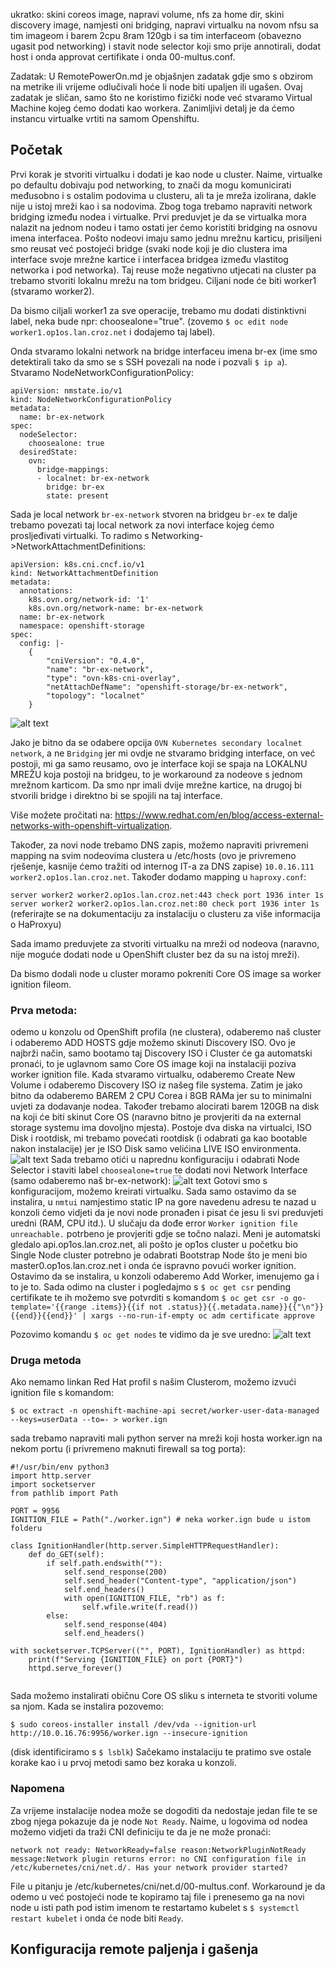 ukratko: skini coreos image, napravi volume, nfs za home dir, skini discovery image, namjesti oni bridging, napravi virtualku na novom nfsu sa tim imageom i barem 2cpu 8ram 120gb i sa tim interfaceom (obavezno ugasit pod networking) i stavit node selector koji smo prije annotirali, dodat host i onda approvat certifikate i onda 00-multus.conf.

Zadatak: U RemotePowerOn.md je objašnjen zadatak gdje smo s obzirom na metrike ili vrijeme odlučivali hoće li node biti upaljen ili ugašen. Ovaj zadatak je sličan, samo što ne koristimo fizički node već stvaramo Virtual Machine kojeg ćemo dodati kao workera. Zanimljivi detalj je da ćemo instancu virtualke vrtiti na samom Openshiftu.

## Početak

Prvi korak je stvoriti virtualku i dodati je kao node u cluster. Naime, virtualke po defaultu dobivaju pod networking, to znači da mogu komunicirati međusobno i s ostalim podovima u clusteru, ali ta je mreža izolirana, dakle nije u istoj mreži kao i sa nodovima. Zbog toga trebamo napraviti network bridging između nodea i virtualke. Prvi preduvjet je da se virtualka mora nalazit na jednom nodeu i tamo ostati jer ćemo koristiti bridging na osnovu imena interfacea. Pošto nodeovi imaju samo jednu mrežnu karticu, prisiljeni smo reusat već postojeći bridge (svaki node koji je dio clustera ima interface svoje mrežne kartice i interfacea bridgea između vlastitog networka i pod networka). Taj reuse može negativno utjecati na cluster pa trebamo stvoriti lokalnu mrežu na tom bridgeu. Ciljani node će biti worker1 (stvaramo worker2).

Da bismo ciljali worker1 za sve operacije, trebamo mu dodati distinktivni label, neka bude npr: choosealone="true". (zovemo `$ oc edit node worker1.op1os.lan.croz.net` i dodajemo taj label).

Onda stvaramo lokalni network na bridge interfaceu imena br-ex (ime smo detektirali tako da smo se s SSH povezali na node i pozvali `$ ip a`). Stvaramo NodeNetworkConfigurationPolicy:
```
apiVersion: nmstate.io/v1
kind: NodeNetworkConfigurationPolicy
metadata:
  name: br-ex-network
spec:
  nodeSelector:
    choosealone: true
  desiredState:
    ovn:
      bridge-mappings:
      - localnet: br-ex-network
        bridge: br-ex 
        state: present
```
Sada je local network `br-ex-network` stvoren na bridgeu `br-ex` te dalje trebamo povezati taj local network za novi interface kojeg ćemo prosljeđivati virtualki. To radimo s Networking->NetworkAttachmentDefinitions:

```
apiVersion: k8s.cni.cncf.io/v1
kind: NetworkAttachmentDefinition
metadata:
  annotations:
    k8s.ovn.org/network-id: '1'
    k8s.ovn.org/network-name: br-ex-network
  name: br-ex-network
  namespace: openshift-storage
spec:
  config: |-
    {
        "cniVersion": "0.4.0",
        "name": "br-ex-network",
        "type": "ovn-k8s-cni-overlay",
        "netAttachDefName": "openshift-storage/br-ex-network",
        "topology": "localnet"
    }
```

![alt text](images/virt1.png)

Jako je bitno da se odabere opcija `OVN Kubernetes secondary localnet network`, a ne `Bridging` jer mi ovdje ne stvaramo bridging interface, on već postoji, mi ga samo reusamo, ovo je interface koji se spaja na LOKALNU MREŽU koja postoji na bridgeu, to je workaround za nodeove s jednom mrežnom karticom. Da smo npr imali dvije mrežne kartice, na drugoj bi stvorili bridge i direktno bi se spojili na taj interface.

Više možete pročitati na: https://www.redhat.com/en/blog/access-external-networks-with-openshift-virtualization.

Također, za novi node trebamo DNS zapis, možemo napraviti privremeni mapping na svim nodeovima clustera u /etc/hosts (ovo je privremeno rješenje, kasnije ćemo tražiti od internog IT-a za DNS zapise)
`10.0.16.111 worker2.op1os.lan.croz.net`. Također dodamo mapping u `haproxy.conf`:

`server worker2 worker2.op1os.lan.croz.net:443 check port 1936 inter 1s`
`server worker2 worker2.op1os.lan.croz.net:80 check port 1936 inter 1s`
(referirajte se na dokumentaciju za instalaciju o clusteru za više informacija o HaProxyu)

Sada imamo preduvjete za stvoriti virtualku na mreži od nodeova (naravno, nije moguće dodati node u OpenShift cluster bez da su na istoj mreži).

Da bismo dodali node u cluster moramo pokreniti Core OS image sa worker ignition fileom.

### Prva metoda: 
odemo u konzolu od OpenShift profila (ne clustera), odaberemo naš cluster i odaberemo ADD HOSTS gdje možemo skinuti Discovery ISO. Ovo je najbrži način, samo bootamo taj Discovery ISO i Cluster će ga automatski pronaći, to je uglavnom samo Core OS image koji na instalaciji poziva worker ignition file. Kada stvaramo virtualku, odaberemo Create New Volume i odaberemo Discovery ISO iz našeg file systema. Zatim je jako bitno da odaberemo BAREM 2 CPU Corea i 8GB RAMa jer su to minimalni uvjeti za dodavanje nodea. Također trebamo alocirati barem 120GB na disk na koji će biti skinut Core OS (naravno bitno je provjeriti da na external storage systemu ima dovoljno mjesta). Postoje dva diska na virtualci, ISO Disk i rootdisk, mi trebamo povećati rootdisk (i odabrati ga kao bootable nakon instalacije) jer je ISO Disk samo velićina LIVE ISO environmenta. 
![alt text](images/virt2.png)
Sada trebamo otići u naprednu konfiguraciju i odabrati Node Selector i staviti label `choosealone=true` te dodati novi Network Interface (samo odaberemo naš br-ex-network):
![alt text](images/virt3.png)
Gotovi smo s konfiguracijom, možemo kreirati virtualku. Sada samo ostavimo da se instalira, u `nmtui` namjestimo static IP na gore navedenu adresu te nazad u konzoli ćemo vidjeti da je novi node pronađen i pisat će jesu li svi preduvjeti uredni (RAM, CPU itd.). U slučaju da dođe error `Worker ignition file unreachable.` potrbeno je provjeriti gdje se točno nalazi. Meni je automatski gledalo api.op1os.lan.croz.net, ali pošto je op1os cluster u početku bio Single Node cluster potrebno je odabrati Bootstrap Node što je meni bio master0.op1os.lan.croz.net i onda će ispravno povući worker ignition. Ostavimo da se instalira, u konzoli odaberemo Add Worker, imenujemo ga i to je to. Sada odimo na cluster i pogledajmo s `$ oc get csr` pending certifikate te ih možemo sve potvrditi s komandom `$ oc get csr -o go-template='{{range .items}}{{if not .status}}{{.metadata.name}}{{"\n"}}{{end}}{{end}}' | xargs --no-run-if-empty oc adm certificate approve`

Pozovimo komandu `$ oc get nodes` te vidimo da je sve uredno:
![alt text](images/virt4.png)

### Druga metoda
Ako nemamo linkan Red Hat profil s našim Clusterom, možemo izvući ignition file s komandom:
```
$ oc extract -n openshift-machine-api secret/worker-user-data-managed --keys=userData --to=- > worker.ign
```
sada trebamo napraviti mali python server na mreži koji hosta worker.ign na nekom portu (i privremeno maknuti firewall sa tog porta):
```
#!/usr/bin/env python3
import http.server
import socketserver
from pathlib import Path

PORT = 9956
IGNITION_FILE = Path("./worker.ign") # neka worker.ign bude u istom folderu

class IgnitionHandler(http.server.SimpleHTTPRequestHandler):
    def do_GET(self):
        if self.path.endswith(""):
            self.send_response(200)
            self.send_header("Content-type", "application/json")
            self.end_headers()
            with open(IGNITION_FILE, "rb") as f:
                self.wfile.write(f.read())
        else:
            self.send_response(404)
            self.end_headers()

with socketserver.TCPServer(("", PORT), IgnitionHandler) as httpd:
    print(f"Serving {IGNITION_FILE} on port {PORT}")
    httpd.serve_forever()


```
Sada možemo instalirati običnu Core OS sliku s interneta te stvoriti volume sa njom. Kada se instalira pozovemo:
```
$ sudo coreos-installer install /dev/vda --ignition-url http://10.0.16.76:9956/worker.ign --insecure-ignition
```
(disk identificiramo s `$ lsblk`)
Sačekamo instalaciju te pratimo sve ostale korake kao i u prvoj metodi samo bez koraka u konzoli.

### Napomena
Za vrijeme instalacije nodea može se dogoditi da nedostaje jedan file te se zbog njega pokazuje da je node `Not Ready`. Naime, u logovima od nodea možemo vidjeti da traži CNI definiciju te da je ne može pronaći:
```
network not ready: NetworkReady=false reason:NetworkPluginNotReady message:Network plugin returns error: no CNI configuration file in /etc/kubernetes/cni/net.d/. Has your network provider started?
```

File u pitanju je /etc/kubernetes/cni/net.d/00-multus.conf. Workaround je da odemo u već postojeći node te kopiramo taj file i prenesemo ga na novi node u isti path pod istim imenom te restartamo kubelet s `$ systemctl restart kubelet` i onda će node biti `Ready`. 

## Konfiguracija remote paljenja i gašenja